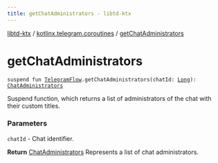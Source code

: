 ```yaml
---
title: getChatAdministrators - libtd-ktx
---
```


[libtd-ktx](../index.html) / [kotlinx.telegram.coroutines](index.html) / [getChatAdministrators](./get-chat-administrators.html)

# getChatAdministrators

`suspend fun `[`TelegramFlow`](../kotlinx.telegram.core/-telegram-flow/index.html)`.getChatAdministrators(chatId: `[`Long`](https://kotlinlang.org/api/latest/jvm/stdlib/kotlin/-long/index.html)`): `[`ChatAdministrators`](https://tdlibx.github.io/td/docs/org/drinkless/td/libcore/telegram/TdApi.ChatAdministrators.html)

Suspend function, which returns a list of administrators of the chat with their custom titles.

### Parameters

`chatId` - Chat identifier.

**Return**
[ChatAdministrators](https://tdlibx.github.io/td/docs/org/drinkless/td/libcore/telegram/TdApi.ChatAdministrators.html) Represents a list of chat administrators.

